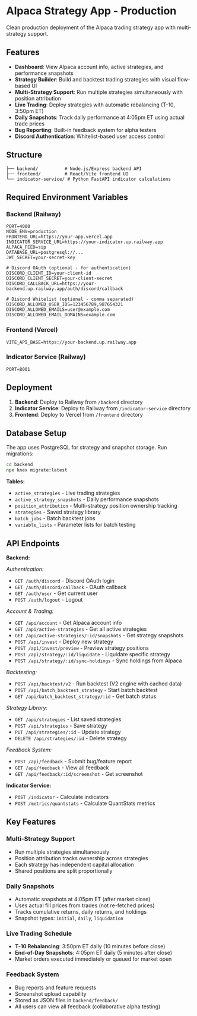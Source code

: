 # Alpaca Strategy App - Production

Clean production deployment of the Alpaca trading strategy app with multi-strategy support.

## Features

- **Dashboard**: View Alpaca account info, active strategies, and performance snapshots
- **Strategy Builder**: Build and backtest trading strategies with visual flow-based UI
- **Multi-Strategy Support**: Run multiple strategies simultaneously with position attribution
- **Live Trading**: Deploy strategies with automatic rebalancing (T-10, 3:50pm ET)
- **Daily Snapshots**: Track daily performance at 4:05pm ET using actual trade prices
- **Bug Reporting**: Built-in feedback system for alpha testers
- **Discord Authentication**: Whitelist-based user access control

## Structure

```
├── backend/          # Node.js/Express backend API
├── frontend/         # React/Vite frontend UI
└── indicator-service/ # Python FastAPI indicator calculations
```

## Required Environment Variables

### Backend (Railway)
```
PORT=4000
NODE_ENV=production
FRONTEND_URL=https://your-app.vercel.app
INDICATOR_SERVICE_URL=https://your-indicator.up.railway.app
ALPACA_FEED=sip
DATABASE_URL=postgresql://...
JWT_SECRET=your-secret-key

# Discord OAuth (optional - for authentication)
DISCORD_CLIENT_ID=your-client-id
DISCORD_CLIENT_SECRET=your-client-secret
DISCORD_CALLBACK_URL=https://your-backend.up.railway.app/auth/discord/callback

# Discord Whitelist (optional - comma separated)
DISCORD_ALLOWED_USER_IDS=123456789,987654321
DISCORD_ALLOWED_EMAILS=user@example.com
DISCORD_ALLOWED_EMAIL_DOMAINS=example.com
```

### Frontend (Vercel)
```
VITE_API_BASE=https://your-backend.up.railway.app
```

### Indicator Service (Railway)
```
PORT=8001
```

## Deployment

1. **Backend**: Deploy to Railway from `/backend` directory
2. **Indicator Service**: Deploy to Railway from `/indicator-service` directory
3. **Frontend**: Deploy to Vercel from `/frontend` directory

## Database Setup

The app uses PostgreSQL for strategy and snapshot storage. Run migrations:

```bash
cd backend
npx knex migrate:latest
```

**Tables:**
- `active_strategies` - Live trading strategies
- `active_strategy_snapshots` - Daily performance snapshots
- `position_attribution` - Multi-strategy position ownership tracking
- `strategies` - Saved strategy library
- `batch_jobs` - Batch backtest jobs
- `variable_lists` - Parameter lists for batch testing

## API Endpoints

**Backend:**

*Authentication:*
- `GET /auth/discord` - Discord OAuth login
- `GET /auth/discord/callback` - OAuth callback
- `GET /auth/user` - Get current user
- `POST /auth/logout` - Logout

*Account & Trading:*
- `GET /api/account` - Get Alpaca account info
- `GET /api/active-strategies` - Get all active strategies
- `GET /api/active-strategies/:id/snapshots` - Get strategy snapshots
- `POST /api/invest` - Deploy new strategy
- `POST /api/invest/preview` - Preview strategy positions
- `POST /api/strategy/:id/liquidate` - Liquidate specific strategy
- `POST /api/strategy/:id/sync-holdings` - Sync holdings from Alpaca

*Backtesting:*
- `POST /api/backtest/v2` - Run backtest (V2 engine with cached data)
- `POST /api/batch_backtest_strategy` - Start batch backtest
- `GET /api/batch_backtest_strategy/:id` - Get batch status

*Strategy Library:*
- `GET /api/strategies` - List saved strategies
- `POST /api/strategies` - Save strategy
- `PUT /api/strategies/:id` - Update strategy
- `DELETE /api/strategies/:id` - Delete strategy

*Feedback System:*
- `POST /api/feedback` - Submit bug/feature report
- `GET /api/feedback` - View all feedback
- `GET /api/feedback/:id/screenshot` - Get screenshot

**Indicator Service:**
- `POST /indicator` - Calculate indicators
- `POST /metrics/quantstats` - Calculate QuantStats metrics

## Key Features

### Multi-Strategy Support
- Run multiple strategies simultaneously
- Position attribution tracks ownership across strategies
- Each strategy has independent capital allocation
- Shared positions are split proportionally

### Daily Snapshots
- Automatic snapshots at 4:05pm ET (after market close)
- Uses actual fill prices from trades (not re-fetched prices)
- Tracks cumulative returns, daily returns, and holdings
- Snapshot types: `initial`, `daily`, `liquidation`

### Live Trading Schedule
- **T-10 Rebalancing**: 3:50pm ET daily (10 minutes before close)
- **End-of-Day Snapshots**: 4:05pm ET daily (5 minutes after close)
- Market orders executed immediately or queued for market open

### Feedback System
- Bug reports and feature requests
- Screenshot upload capability
- Stored as JSON files in `backend/feedback/`
- All users can view all feedback (collaborative alpha testing)
